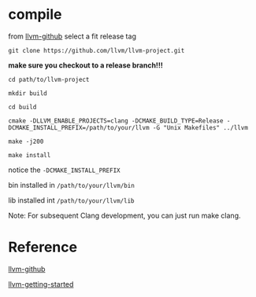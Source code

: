 # compile
from [llvm-github](https://github.com/llvm/llvm-project) select a fit release tag
```
git clone https://github.com/llvm/llvm-project.git
```

**make sure you checkout to a release branch!!!**

```
cd path/to/llvm-project

mkdir build 

cd build

cmake -DLLVM_ENABLE_PROJECTS=clang -DCMAKE_BUILD_TYPE=Release -DCMAKE_INSTALL_PREFIX=/path/to/your/llvm -G "Unix Makefiles" ../llvm

make -j200

make install
```

notice the `-DCMAKE_INSTALL_PREFIX`

bin installed in `/path/to/your/llvm/bin`

lib installed int `/path/to/your/llvm/lib`

Note: For subsequent Clang development, you can just run make clang.

# Reference
[llvm-github](https://github.com/llvm/llvm-project)

[llvm-getting-started](https://clang.llvm.org/get_started.html)
